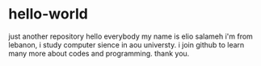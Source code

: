 # hello-world
just another repository
hello everybody my name is elio salameh i'm from lebanon, i study computer sience in aou universty. i join github to learn many more about codes and programming. 
thank you.
